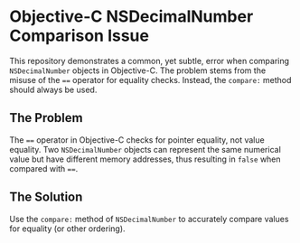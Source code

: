 # Objective-C NSDecimalNumber Comparison Issue

This repository demonstrates a common, yet subtle, error when comparing `NSDecimalNumber` objects in Objective-C.  The problem stems from the misuse of the `==` operator for equality checks.  Instead, the `compare:` method should always be used.

## The Problem

The `==` operator in Objective-C checks for pointer equality, not value equality. Two `NSDecimalNumber` objects can represent the same numerical value but have different memory addresses, thus resulting in `false` when compared with `==`.

## The Solution

Use the `compare:` method of `NSDecimalNumber` to accurately compare values for equality (or other ordering).